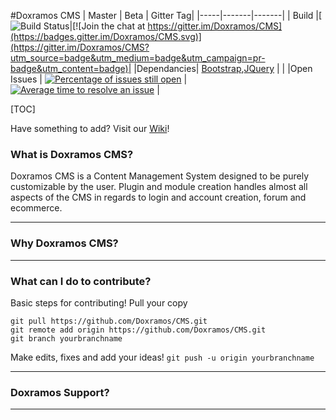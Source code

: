 #Doxramos CMS
| Master | Beta | Gitter Tag|
|-----|-------|-------|
| Build |[![Build Status](https://api.travis-ci.org/Doxramos/CMS.svg?branch=master)|[![Join the chat at https://gitter.im/Doxramos/CMS](https://badges.gitter.im/Doxramos/CMS.svg)](https://gitter.im/Doxramos/CMS?utm_source=badge&utm_medium=badge&utm_campaign=pr-badge&utm_content=badge)|
|Dependancies| [Bootstrap](https://www.getbootstrap.com),[JQuery](https://www.code.jquery.com)  | |
|Open Issues | [![Percentage of issues still open](http://isitmaintained.com/badge/open/doxramos/cms.svg)](http://isitmaintained.com/project/doxramos/cms "Percentage of issues still open") | [![Average time to resolve an issue](http://isitmaintained.com/badge/resolution/doxramos/cms.svg)](http://isitmaintained.com/project/doxramos/cms "Average time to resolve an issue") |

[TOC]

Have something to add? Visit our [Wiki](wiki)!
### What is Doxramos CMS?
Doxramos CMS is a Content Management System designed to be purely customizable by the user.
Plugin and module creation handles almost all aspects of the CMS in regards to login and account creation,
forum and ecommerce.

* * *

### Why Doxramos CMS?

* * *

### What can I do to contribute?
Basic steps for contributing!
Pull your copy
```
git pull https://github.com/Doxramos/CMS.git
git remote add origin https://github.com/Doxramos/CMS.git
git branch yourbranchname
```

Make edits, fixes and add your ideas!
`git push -u origin yourbranchname
`
* * *


### Doxramos Support?


* * *